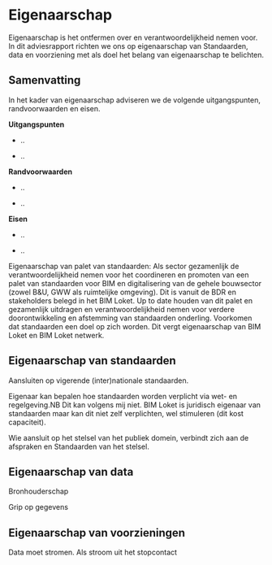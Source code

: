 Eigenaarschap
=============

Eigenaarschap is het ontfermen over en verantwoordelijkheid nemen voor. In dit
adviesrapport richten we ons op eigenaarschap van Standaarden, data en
voorziening met als doel het belang van eigenaarschap te belichten.

Samenvatting
------------

In het kader van eigenaarschap adviseren we de volgende uitgangspunten,
randvoorwaarden en eisen.

**Uitgangspunten**

-   ..

-   ..

**Randvoorwaarden**

-   ..

-   ..

**Eisen**

-   ..

-   ..


Eigenaarschap van palet van standaarden: 
Als sector gezamenlijk de verantwoordelijkheid nemen voor het coordineren en promoten van een palet van standaarden voor BIM en digitalisering van de gehele bouwsector (zowel B&U, GWW als ruimtelijke omgeving). Dit is vanuit de BDR en stakeholders belegd in het BIM Loket. Up to date houden van dit palet en gezamenlijk uitdragen en verantwoordelijkheid nemen voor verdere doorontwikkeling en afstemming van standaarden onderling. Voorkomen dat standaarden een doel op zich worden. Dit vergt eigenaarschap van BIM Loket en BIM Loket netwerk.


Eigenaarschap van standaarden 
-----------------------------

Aansluiten op vigerende (inter)nationale standaarden.

Eigenaar kan bepalen hoe standaarden worden verplicht via wet- en regelgeving.NB Dit kan volgens mij niet. BIM Loket is juridisch eigenaar van standaarden maar kan dit niet zelf verplichten, wel stimuleren (dit kost capaciteit). 

Wie aansluit op het stelsel van het publiek domein, verbindt zich aan de
afspraken en Standaarden van het stelsel.




Eigenaarschap van data
----------------------

Bronhouderschap

Grip op gegevens

Eigenaarschap van voorzieningen
-------------------------------

Data moet stromen. Als stroom uit het stopcontact
